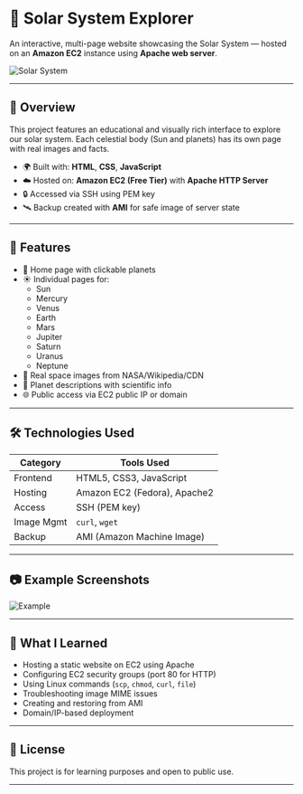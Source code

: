 # 🌌 Solar System Explorer

An interactive, multi-page website showcasing the Solar System — hosted on an **Amazon EC2** instance using **Apache web server**.

![Solar System](https://upload.wikimedia.org/wikipedia/commons/thumb/a/ac/Solar_System_true_color_%28title_and_caption%29.jpg/1920px-Solar_System_true_color_%28title_and_caption%29.jpg)

---

## 🚀 Overview

This project features an educational and visually rich interface to explore our solar system. Each celestial body (Sun and planets) has its own page with real images and facts.

- 🌍 Built with: **HTML**, **CSS**, **JavaScript**
- ☁️ Hosted on: **Amazon EC2 (Free Tier)** with **Apache HTTP Server**
- 🔒 Accessed via SSH using PEM key
- 🛰️ Backup created with **AMI** for safe image of server state

---

## 🌠 Features

- 💫 Home page with clickable planets
- ☀️ Individual pages for:
  - Sun
  - Mercury
  - Venus
  - Earth
  - Mars
  - Jupiter
  - Saturn
  - Uranus
  - Neptune
- 📸 Real space images from NASA/Wikipedia/CDN
- 🧾 Planet descriptions with scientific info
- 🌐 Public access via EC2 public IP or domain

---

## 🛠️ Technologies Used

| Category    | Tools Used                    |
|------------|-------------------------------|
| Frontend   | HTML5, CSS3, JavaScript       |
| Hosting    | Amazon EC2 (Fedora), Apache2  |
| Access     | SSH (PEM key)                 |
| Image Mgmt | `curl`, `wget`                |
| Backup     | AMI (Amazon Machine Image)    |

---

## 📷 Example Screenshots

![Example](https://upload.wikimedia.org/wikipedia/commons/thumb/c/c3/Solar_sys8.jpg/1024px-Solar_sys8.jpg)

---

## 🧠 What I Learned

- Hosting a static website on EC2 using Apache
- Configuring EC2 security groups (port 80 for HTTP)
- Using Linux commands (`scp`, `chmod`, `curl`, `file`)
- Troubleshooting image MIME issues
- Creating and restoring from AMI
- Domain/IP-based deployment

---

## 🧾 License

This project is for learning purposes and open to public use.

---

